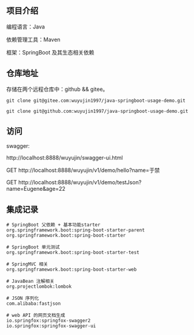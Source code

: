 
## 项目介绍

编程语言：Java

依赖管理工具：Maven

框架：SpringBoot 及其生态相关依赖

## 仓库地址

存储在两个远程仓库中：github && gitee。

`git clone git@gitee.com:wuyujin1997/java-springboot-usage-demo.git`

`git clone git@github.com:wuyujin1997/java-springboot-usage-demo.git`


## 访问

swagger:

http://localhost:8888/wuyujin/swagger-ui.html

GET http://localhost:8888/wuyujin/v1/demo/hello?name=于禁

GET http://localhost:8888/wuyujin/v1/demo/testJson?name=Eugene&age=22

## 集成记录

```shell
# SpringBoot 父依赖 + 基本功能starter
org.springframework.boot:spring-boot-starter-parent
org.springframework.boot:spring-boot-starter

# SpringBoot 单元测试
org.springframework.boot:spring-boot-starter-test

# SpringMVC 相关
org.springframework.boot:spring-boot-starter-web

# JavaBean 注解相关
org.projectlombok:lombok

# JSON 序列化
com.alibaba:fastjson

# web API 的网页文档生成
io.springfox:springfox-swagger2
io.springfox:springfox-swagger-ui

```
